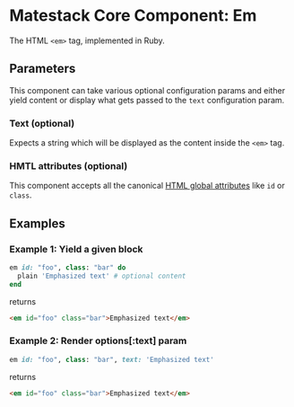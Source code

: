 # Matestack Core Component: Em

The HTML `<em>` tag, implemented in Ruby.

## Parameters
This component can take various optional configuration params and either yield content or display what gets passed to the `text` configuration param.

### Text (optional)
Expects a string which will be displayed as the content inside the `<em>` tag.

### HMTL attributes (optional)
This component accepts all the canonical [HTML global attributes](https://www.w3schools.com/tags/ref_standardattributes.asp) like `id` or `class`.

## Examples

### Example 1: Yield a given block

```ruby
em id: "foo", class: "bar" do
  plain 'Emphasized text' # optional content
end
```

returns

```html
<em id="foo" class="bar">Emphasized text</em>
```

### Example 2: Render options[:text] param

```ruby
em id: "foo", class: "bar", text: 'Emphasized text'
```

returns

```html
<em id="foo" class="bar">Emphasized text</em>
```
